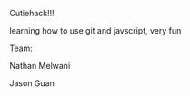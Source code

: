 Cutiehack!!!

learning how to use git and javscript, very fun

Team:


Nathan Melwani


Jason Guan


<Anthony>
  
  
<Angie>

